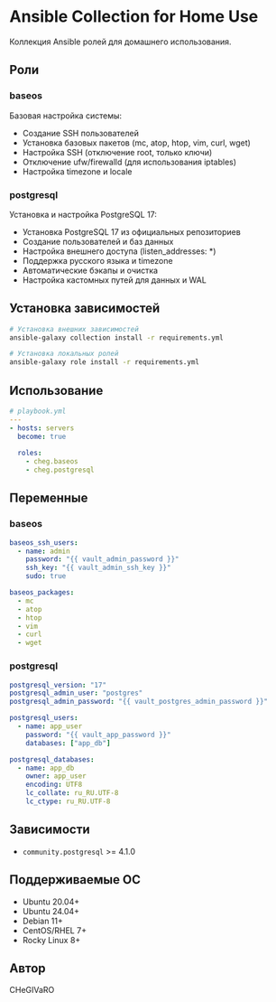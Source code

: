 # Ansible Collection for Home Use

Коллекция Ansible ролей для домашнего использования.

## Роли

### baseos
Базовая настройка системы:
- Создание SSH пользователей
- Установка базовых пакетов (mc, atop, htop, vim, curl, wget)
- Настройка SSH (отключение root, только ключи)
- Отключение ufw/firewalld (для использования iptables)
- Настройка timezone и locale

### postgresql
Установка и настройка PostgreSQL 17:
- Установка PostgreSQL 17 из официальных репозиториев
- Создание пользователей и баз данных
- Настройка внешнего доступа (listen_addresses: *)
- Поддержка русского языка и timezone
- Автоматические бэкапы и очистка
- Настройка кастомных путей для данных и WAL

## Установка зависимостей

```bash
# Установка внешних зависимостей
ansible-galaxy collection install -r requirements.yml

# Установка локальных ролей
ansible-galaxy role install -r requirements.yml
```

## Использование

```yaml
# playbook.yml
---
- hosts: servers
  become: true
  
  roles:
    - cheg.baseos
    - cheg.postgresql
```

## Переменные

### baseos
```yaml
baseos_ssh_users:
  - name: admin
    password: "{{ vault_admin_password }}"
    ssh_key: "{{ vault_admin_ssh_key }}"
    sudo: true

baseos_packages:
  - mc
  - atop
  - htop
  - vim
  - curl
  - wget
```

### postgresql
```yaml
postgresql_version: "17"
postgresql_admin_user: "postgres"
postgresql_admin_password: "{{ vault_postgres_admin_password }}"

postgresql_users:
  - name: app_user
    password: "{{ vault_app_password }}"
    databases: ["app_db"]

postgresql_databases:
  - name: app_db
    owner: app_user
    encoding: UTF8
    lc_collate: ru_RU.UTF-8
    lc_ctype: ru_RU.UTF-8
```

## Зависимости

- `community.postgresql` >= 4.1.0

## Поддерживаемые ОС

- Ubuntu 20.04+
- Ubuntu 24.04+
- Debian 11+
- CentOS/RHEL 7+
- Rocky Linux 8+

## Автор

CHeGIVaRO

